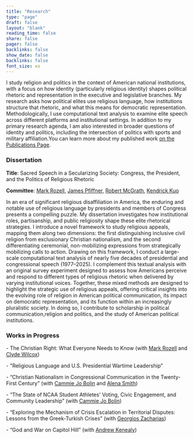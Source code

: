 ```yaml
---
title: "Research"
type: "page"
draft: false
layout: "blank"
reading_time: false
share: false
pager: false
backlinks: false
show_date: false
backlinks: false
font_size: xs
---
```

I study religion and politics in the context of American national institutions, with a focus on how identity (particularly religious identity) shapes political rhetoric and representation in the executive and legislative branches. My research asks how political elites use religious language, how institutions structure that rhetoric, and what this means for democratic representation. Methodologically, I use computational text analysis to examine elite speech across different platforms and institutional settings. In addition to my primary research agenda, I am also interested in broader questions of identity and politics, including the intersection of politics with sports and military affiliation.You can learn more about my published work <a href="/publication/">on the Publications Page</a>.

<h3>Dissertation</h3>

**Title**: Sacred Speech in a Secularizing Society: Congress, the President, and the Politics of Religious Rhetoric

**Committee**: [Mark Rozell](https://markrozell.gmu.edu/), [James Pfiffner](https://pfiffner.gmu.edu/), [Robert McGrath](https://mcgrath.gmu.edu/), [Kendrick Kuo](https://kendrickkuo.com/)

In an era of significant religious disaffiliation in America, the enduring and notable use of religious language by presidents and members of Congress presents a compelling puzzle. My dissertation investigates how institutional roles, partisanship, and public religiosity shape these elite rhetorical strategies. I introduce a novel framework to study religious appeals, mapping them along two dimensions: the first distinguishing inclusive civil religion from exclusionary Christian nationalism, and the second differentiating ceremonial, non-mobilizing expressions from strategically mobilizing calls to action. Drawing on this framework, I conduct a large-scale computational text analysis of nearly five decades of presidential and congressional speech (1977–2025). I complement this textual analysis with an original survey experiment designed to assess how Americans perceive and respond to different types of religious rhetoric when delivered by varying institutional voices. Together, these mixed methods are designed to highlight the strategic use of religious appeals, offering critical insights into the evolving role of religion in American political communication, its impact on democratic representation, and its function within an increasingly pluralistic society. In doing so, I contribute to scholarship in political communication,religion and politics, and the study of American political institutions.

<div style="flex: 1; min-width: 250px;">
  <h3>Works in Progress</h3>
  <p>
    - The Christian Right: What Everyone Needs to Know (with <a href="https://markrozell.gmu.edu/">Mark Rozell</a> and <a href="https://gufaculty360.georgetown.edu/s/contact/00336000014Rd1RAAS/clyde-clyde-wilcox">Clyde Wilcox</a>)
  </p>
  <p>
    - "Religious Language and U.S. Presidential Wartime Leadership"
  </p>
  <p>
    - “Christian Nationalism in Congressional Communication in the Twenty-First Century” (with <a href="https://www.cammiejobolin.com/">Cammie Jo Bolin</a> and <a href="https://www.alenarsmith.com/home">Alena Smith</a>)
  </p>
  <p>
    - “The State of NCAA Student Athletes' Voting, Civic Engagement, and Community Leadership” (with <a href="https://www.cammiejobolin.com/">Cammie Jo Bolin</a>)
  </p>
  <p>
    - “Exploring the Mechanism of Crisis Escalation in Territorial Disputes: Lessons from the Greek-Turkish Crises” (with <a href="https://www.researchgate.net/profile/Georgios-Zacharias-3">Georgios Zacharias</a>)
  </p>
  <p>
    - “God and War on Capitol Hill” (with <a href="https://sites.google.com/view/andrewkenealy/about">Andrew Kenealy</a>)
  </p>
</div>


</div>


